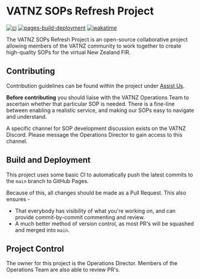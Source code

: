 # VATNZ SOPs Refresh Project

[![ci](https://github.com/vatnz-dev/sops/actions/workflows/ci.yml/badge.svg?branch=main)](https://github.com/vatnz-dev/sops/actions/workflows/ci.yml) [![pages-build-deployment](https://github.com/vatnz-dev/sops/actions/workflows/pages/pages-build-deployment/badge.svg)](https://github.com/vatnz-dev/sops/actions/workflows/pages/pages-build-deployment) 
[![wakatime](https://wakatime.com/badge/user/aee2c50b-3ced-4d92-a929-de0362daeb37/project/f9b51418-4a41-46c9-ae52-5b5b8a9600a9.svg)](https://wakatime.com/badge/user/aee2c50b-3ced-4d92-a929-de0362daeb37/project/f9b51418-4a41-46c9-ae52-5b5b8a9600a9.svg)

The VATNZ SOPs Refresh Project is an open-source collaborative project allowing members of the VATNZ community to work together to create high-quality SOPs for the virtual New Zealand FIR.

## Contributing

Contribution guidelines can be found within the project under [Assist Us](https://vatnz-dev.github.io/sops/assist-us/). 

**Before contributing** you should liaise with the VATNZ Operations Team to ascertain whether that particular SOP is needed. There is a fine-line between enabling a realistic service, and making our SOPs easy to navigate and understand.

A specific channel for SOP development discussion exists on the VATNZ Discord. Please message the Operations Director to gain access to this channel.

## Build and Deployment

This project uses some basic CI to automatically push the latest commits to the `main` branch to GitHub Pages. 

Because of this, all changes should be made as a Pull Request. This also ensures - 
  * That everybody has visibility of what you're working on, and can provide commit-by-commit commenting and review.
  * A much better method of version control, as most PR's will be squashed and merged into `main`.

## Project Control

The owner for this project is the Operations Director. Members of the Operations Team are also able to review PR's.